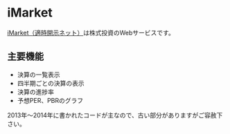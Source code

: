 # iMarket

[iMarket（適時開示ネット）](http://tyn-imarket.com/)は株式投資のWebサービスです。

## 主要機能

* 決算の一覧表示
* 四半期ごとの決算の表示
* 決算の進捗率
* 予想PER、PBRのグラフ

2013年〜2014年に書かれたコードが主なので、古い部分がありますがご容赦下さい。
